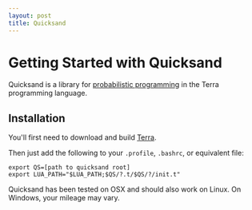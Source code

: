 ```yaml
---
layout: post
title: Quicksand
---
```


# Getting Started with Quicksand

Quicksand is a library for [probabilistic programming](http://web.stanford.edu/~ngoodman/papers/POPL2013-abstract.pdf) in the Terra programming language.


## Installation

You'll first need to download and build [Terra](http://terralang.org).

Then just add the following to your `.profile`, `.bashrc`, or equivalent file:

	export QS=[path to quicksand root]
    export LUA_PATH="$LUA_PATH;$QS/?.t/$QS/?/init.t"

Quicksand has been tested on OSX and should also work on Linux. On Windows, your mileage may vary.


